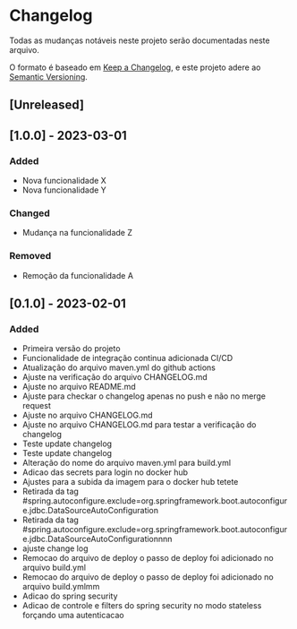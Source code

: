 # Changelog

Todas as mudanças notáveis neste projeto serão documentadas neste arquivo.

O formato é baseado em [Keep a Changelog](https://keepachangelog.com/en/1.0.0/),
e este projeto adere ao [Semantic Versioning](https://semver.org/spec/v2.0.0.html).

## [Unreleased]

## [1.0.0] - 2023-03-01
### Added
- Nova funcionalidade X
- Nova funcionalidade Y

### Changed
- Mudança na funcionalidade Z

### Removed
- Remoção da funcionalidade A

## [0.1.0] - 2023-02-01
### Added
- Primeira versão do projeto
- Funcionalidade de integração continua adicionada CI/CD
- Atualização do arquivo maven.yml do github actions
- Ajuste na verificação do arquivo CHANGELOG.md
- Ajuste no arquivo README.md
- Ajuste para checkar o changelog apenas no push e não no merge request
- Ajuste no arquivo CHANGELOG.md
- Ajuste no arquivo CHANGELOG.md para testar a verificação do changelog
- Teste update changelog
- Teste update changelog
- Alteração do nome do arquivo maven.yml para build.yml
- Adicao das secrets para login no docker hub
- Ajustes para a subida da imagem para o docker hub tetete
- Retirada da tag #spring.autoconfigure.exclude=org.springframework.boot.autoconfigure.jdbc.DataSourceAutoConfiguration
- Retirada da tag #spring.autoconfigure.exclude=org.springframework.boot.autoconfigure.jdbc.DataSourceAutoConfigurationnnn
- ajuste change log
- Remocao do arquivo de deploy o passo de deploy foi adicionado no arquivo build.yml
- Remocao do arquivo de deploy o passo de deploy foi adicionado no arquivo build.ymlmm
- Adicao do spring security
- Adicao de controle e filters do spring security no modo stateless forçando uma autenticacao
